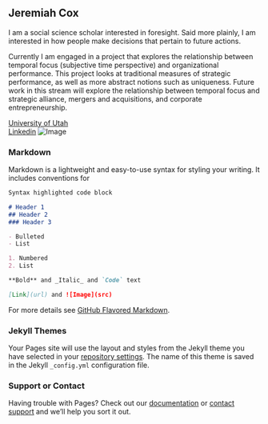 ## Jeremiah Cox

I am a social science scholar interested in foresight.  Said more plainly, I am interested in how people make decisions that pertain to future actions.  

Currently I am engaged in a project that explores the relationship between temporal focus (subjective time perspective) and organizational performance.  This project looks at traditional measures of strategic performance, as well as more abstract notions such as uniqueness.  Future work in this stream will explore the relationship between temporal focus and strategic alliance, mergers and acquisitions, and corporate entrepreneurship.

[University of Utah](https://eccles.utah.edu/team/jeremy-cox/) <br>
[Linkedin](https://www.linkedin.com/in/jeremy-cox-0486976/)
![Image](https://eccles.utah.edu/wp-content/uploads/2016/04/Jeremy-Cox_grey.jpg)


### Markdown

Markdown is a lightweight and easy-to-use syntax for styling your writing. It includes conventions for

```markdown
Syntax highlighted code block

# Header 1
## Header 2
### Header 3

- Bulleted
- List

1. Numbered
2. List

**Bold** and _Italic_ and `Code` text

[Link](url) and ![Image](src)
```

For more details see [GitHub Flavored Markdown](https://guides.github.com/features/mastering-markdown/).

### Jekyll Themes

Your Pages site will use the layout and styles from the Jekyll theme you have selected in your [repository settings](https://github.com/jdcox1999/jeremiahcox/settings). The name of this theme is saved in the Jekyll `_config.yml` configuration file.

### Support or Contact

Having trouble with Pages? Check out our [documentation](https://help.github.com/categories/github-pages-basics/) or [contact support](https://github.com/contact) and we’ll help you sort it out.
